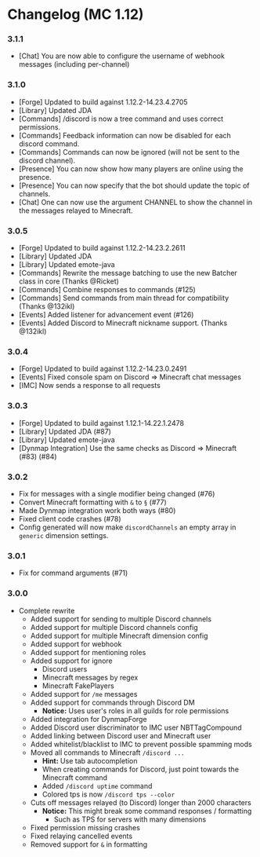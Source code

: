 # Changelog (MC 1.12)

### 3.1.1
- [Chat] You are now able to configure the username of webhook messages (including per-channel)

### 3.1.0
- [Forge] Updated to build against 1.12.2-14.23.4.2705
- [Library] Updated JDA
- [Commands] /discord is now a tree command and uses correct permissions.
- [Commands] Feedback information can now be disabled for each discord command.
- [Commands] Commands can now be ignored (will not be sent to the discord channel).
- [Presence] You can now show how many players are online using the presence.
- [Presence] You can now specify that the bot should update the topic of channels.
- [Chat] One can now use the argument CHANNEL to show the channel in the messages relayed to Minecraft. 


### 3.0.5
- [Forge] Updated to build against 1.12.2-14.23.2.2611
- [Library] Updated JDA
- [Library] Updated emote-java
- [Commands] Rewrite the message batching to use the new Batcher class in core (Thanks @Ricket)
- [Commands] Combine responses to commands (#125)
- [Commands] Send commands from main thread for compatibility (Thanks @132ikl)
- [Events] Added listener for advancement event (#126)
- [Events] Added Discord to Minecraft nickname support. (Thanks @132ikl)

### 3.0.4
- [Forge] Updated to build against 1.12.2-14.23.0.2491
- [Events] Fixed console spam on Discord => Minecraft chat messages
- [IMC] Now sends a response to all requests

### 3.0.3
- [Forge] Updated to build against 1.12.1-14.22.1.2478
- [Library] Updated JDA (#87)
- [Library] Updated emote-java
- [Dynmap Integration] Use the same checks as Discord => Minecraft (#83) (#84)

### 3.0.2
- Fix for messages with a single modifier being changed (#76)
- Convert Minecraft formatting with `&` to `§` (#77)
- Made Dynmap integration work both ways (#80)
- Fixed client code crashes (#78)
- Config generated will now make `discordChannels` an empty array in `generic` dimension settings.

### 3.0.1
- Fix for command arguments (#71)

### 3.0.0
- Complete rewrite
  - Added support for sending to multiple Discord channels
  - Added support for multiple Discord channels config
  - Added support for multiple Minecraft dimension config
  - Added support for webhook
  - Added support for mentioning roles
  - Added support for ignore
    - Discord users
    - Minecraft messages by regex
    - Minecraft FakePlayers
  - Added support for `/me` messages
  - Added support for commands through Discord DM
    - **Notice:** Uses user's roles in all guilds for role permissions
  - Added integration for DynmapForge
  - Added Discord user discriminator to IMC user NBTTagCompound
  - Added linking between Discord user and Minecraft user
  - Added whitelist/blacklist to IMC to prevent possible spamming mods
  - Moved all commands to Minecraft `/discord ...`
    - **Hint:** Use tab autocompletion
    - When creating commands for Discord, just point towards the Minecraft command
    - Added `/discord uptime` command
    - Colored tps is now `/discord tps --color`
  - Cuts off messages relayed (to Discord) longer than 2000 characters
    - **Notice:** This might break some command responses / formatting
      - Such as TPS for servers with many dimensions
  - Fixed permission missing crashes
  - Fixed relaying cancelled events
  - Removed support for `&` in formatting